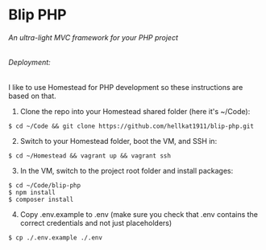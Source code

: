 # Blip PHP
###### An ultra-light MVC framework for your PHP project

###### Deployment:

I like to use Homestead for PHP development so these instructions are based on that.

1) Clone the repo into your Homestead shared folder (here it's ~/Code):

```
$ cd ~/Code && git clone https://github.com/hellkat1911/blip-php.git
```

2) Switch to your Homestead folder, boot the VM, and SSH in:

```
$ cd ~/Homestead && vagrant up && vagrant ssh
```

3) In the VM, switch to the project root folder and install packages:

```
$ cd ~/Code/blip-php
$ npm install
$ composer install
```

4) Copy .env.example to .env (make sure you check that .env contains the
correct credentials and not just placeholders)

```
$ cp ./.env.example ./.env
```
